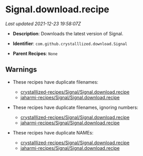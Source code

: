 # Signal.download.recipe

_Last updated 2021-12-23 19:58:07Z_

- **Description**: Downloads the latest version of Signal.

- **Identifier**: `com.github.crystalllized.download.Signal`

- **Parent Recipes**: `None`

## Warnings

- These recipes have duplicate filenames:
    - [crystalllized-recipes/Signal/Signal.download.recipe](/autopkg-dupe-tracker/crystalllized-recipes/Signal/Signal.download.recipe)
    - [jaharmi-recipes/Signal/Signal.download.recipe](/autopkg-dupe-tracker/jaharmi-recipes/Signal/Signal.download.recipe)

- These recipes have duplicate filenames, ignoring numbers:
    - [crystalllized-recipes/Signal/Signal.download.recipe](/autopkg-dupe-tracker/crystalllized-recipes/Signal/Signal.download.recipe)
    - [jaharmi-recipes/Signal/Signal.download.recipe](/autopkg-dupe-tracker/jaharmi-recipes/Signal/Signal.download.recipe)

- These recipes have duplicate NAMEs:
    - [crystalllized-recipes/Signal/Signal.download.recipe](/autopkg-dupe-tracker/crystalllized-recipes/Signal/Signal.download.recipe)
    - [jaharmi-recipes/Signal/Signal.download.recipe](/autopkg-dupe-tracker/jaharmi-recipes/Signal/Signal.download.recipe)